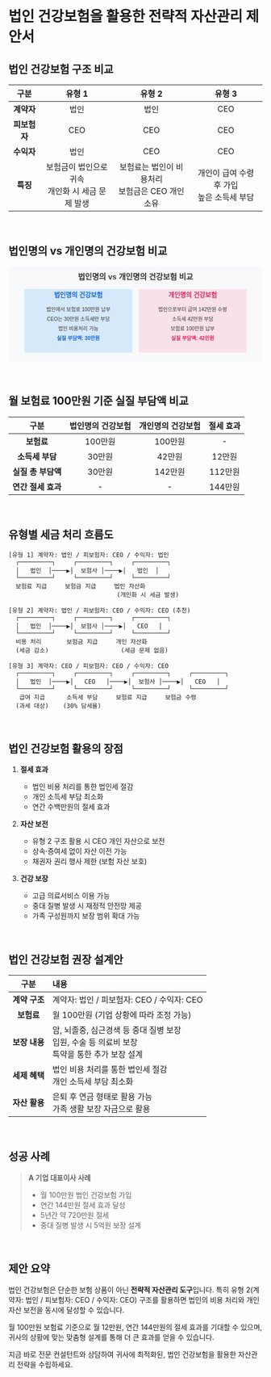 # 법인 건강보험을 활용한 전략적 자산관리 제안서

## 법인 건강보험 구조 비교

| 구분 | 유형 1 | 유형 2 | 유형 3 |
|:---:|:---:|:---:|:---:|
| **계약자** | 법인 | 법인 | CEO |
| **피보험자** | CEO | CEO | CEO |
| **수익자** | 법인 | CEO | CEO |
| **특징** | 보험금이 법인으로 귀속<br>개인화 시 세금 문제 발생 | 보험료는 법인이 비용처리<br>보험금은 CEO 개인 소유 | 개인이 급여 수령 후 가입<br>높은 소득세 부담 |

<br>

## 법인명의 vs 개인명의 건강보험 비교

![](data:image/svg+xml;charset=utf-8,%3Csvg%20xmlns%3D%22http%3A%2F%2Fwww.w3.org%2F2000%2Fsvg%22%20width%3D%22800%22%20height%3D%22300%22%3E%3Crect%20width%3D%22800%22%20height%3D%22300%22%20fill%3D%22%23f8f9fa%22%20rx%3D%2210%22%20ry%3D%2210%22%2F%3E%3Ctext%20x%3D%22400%22%20y%3D%2240%22%20font-family%3D%22Arial%22%20font-size%3D%2224%22%20text-anchor%3D%22middle%22%20font-weight%3D%22bold%22%20fill%3D%22%23333%22%3E법인명의%20vs%20개인명의%20건강보험%20비교%3C%2Ftext%3E%3Crect%20x%3D%2250%22%20y%3D%2270%22%20width%3D%22340%22%20height%3D%22200%22%20fill%3D%22%234dabf7%22%20opacity%3D%220.2%22%20rx%3D%225%22%20ry%3D%225%22%2F%3E%3Crect%20x%3D%22410%22%20y%3D%2270%22%20width%3D%22340%22%20height%3D%22200%22%20fill%3D%22%23f783ac%22%20opacity%3D%220.2%22%20rx%3D%225%22%20ry%3D%225%22%2F%3E%3Ctext%20x%3D%22220%22%20y%3D%2295%22%20font-family%3D%22Arial%22%20font-size%3D%2220%22%20text-anchor%3D%22middle%22%20font-weight%3D%22bold%22%20fill%3D%22%230c63e4%22%3E법인명의%20건강보험%3C%2Ftext%3E%3Ctext%20x%3D%22580%22%20y%3D%2295%22%20font-family%3D%22Arial%22%20font-size%3D%2220%22%20text-anchor%3D%22middle%22%20font-weight%3D%22bold%22%20fill%3D%22%23e01e5a%22%3E개인명의%20건강보험%3C%2Ftext%3E%3Ctext%20x%3D%22220%22%20y%3D%22140%22%20font-family%3D%22Arial%22%20font-size%3D%2216%22%20text-anchor%3D%22middle%22%20fill%3D%22%23333%22%3E법인에서%20보험료%20100만원%20납부%3C%2Ftext%3E%3Ctext%20x%3D%22220%22%20y%3D%22170%22%20font-family%3D%22Arial%22%20font-size%3D%2216%22%20text-anchor%3D%22middle%22%20fill%3D%22%23333%22%3ECEO는%2030만원%20소득세만%20부담%3C%2Ftext%3E%3Ctext%20x%3D%22220%22%20y%3D%22200%22%20font-family%3D%22Arial%22%20font-size%3D%2216%22%20text-anchor%3D%22middle%22%20fill%3D%22%23333%22%3E법인%20비용처리%20가능%3C%2Ftext%3E%3Ctext%20x%3D%22220%22%20y%3D%22230%22%20font-family%3D%22Arial%22%20font-size%3D%2216%22%20text-anchor%3D%22middle%22%20fill%3D%22%230c63e4%22%20font-weight%3D%22bold%22%3E실질%20부담액%3A%2030만원%3C%2Ftext%3E%3Ctext%20x%3D%22580%22%20y%3D%22140%22%20font-family%3D%22Arial%22%20font-size%3D%2216%22%20text-anchor%3D%22middle%22%20fill%3D%22%23333%22%3E법인으로부터%20급여%20142만원%20수령%3C%2Ftext%3E%3Ctext%20x%3D%22580%22%20y%3D%22170%22%20font-family%3D%22Arial%22%20font-size%3D%2216%22%20text-anchor%3D%22middle%22%20fill%3D%22%23333%22%3E소득세%2042만원%20부담%3C%2Ftext%3E%3Ctext%20x%3D%22580%22%20y%3D%22200%22%20font-family%3D%22Arial%22%20font-size%3D%2216%22%20text-anchor%3D%22middle%22%20fill%3D%22%23333%22%3E보험료%20100만원%20납부%3C%2Ftext%3E%3Ctext%20x%3D%22580%22%20y%3D%22230%22%20font-family%3D%22Arial%22%20font-size%3D%2216%22%20text-anchor%3D%22middle%22%20fill%3D%22%23e01e5a%22%20font-weight%3D%22bold%22%3E실질%20부담액%3A%2042만원%3C%2Ftext%3E%3C%2Fsvg%3E)

<br>

## 월 보험료 100만원 기준 실질 부담액 비교

| 구분 | 법인명의 건강보험 | 개인명의 건강보험 | 절세 효과 |
|:---:|:---:|:---:|:---:|
| **보험료** | 100만원 | 100만원 | - |
| **소득세 부담** | 30만원 | 42만원 | 12만원 |
| **실질 총 부담액** | 30만원 | 142만원 | 112만원 |
| **연간 절세 효과** | - | - | 144만원 |

<br>

## 유형별 세금 처리 흐름도

```
[유형 1] 계약자: 법인 / 피보험자: CEO / 수익자: 법인
  ┌─────────┐     ┌─────────┐     ┌─────────┐
  │   법인  │────▶│  보험사 │────▶│   법인  │
  └─────────┘     └─────────┘     └─────────┘
  보험료 지급     보험금 지급     법인 자산화
                              (개인화 시 세금 발생)
```

```
[유형 2] 계약자: 법인 / 피보험자: CEO / 수익자: CEO (추천)
  ┌─────────┐     ┌─────────┐     ┌─────────┐
  │   법인  │────▶│  보험사 │────▶│   CEO   │
  └─────────┘     └─────────┘     └─────────┘
  비용 처리       보험금 지급     개인 자산화
  (세금 감소)                    (세금 문제 없음)
```

```
[유형 3] 계약자: CEO / 피보험자: CEO / 수익자: CEO
  ┌─────────┐     ┌─────────┐     ┌─────────┐     ┌─────────┐
  │   법인  │────▶│   CEO   │────▶│  보험사 │────▶│   CEO   │
  └─────────┘     └─────────┘     └─────────┘     └─────────┘
   급여 지급      소득세 부담     보험료 지급     보험금 수령
  (과세 대상)    (30% 담세율)
```

<br>

## 법인 건강보험 활용의 장점

1. **절세 효과**
   - 법인 비용 처리를 통한 법인세 절감
   - 개인 소득세 부담 최소화
   - 연간 수백만원의 절세 효과

2. **자산 보전**
   - 유형 2 구조 활용 시 CEO 개인 자산으로 보전
   - 상속·증여세 없이 자산 이전 가능
   - 채권자 권리 행사 제한 (보험 자산 보호)

3. **건강 보장**
   - 고급 의료서비스 이용 가능
   - 중대 질병 발생 시 재정적 안전망 제공
   - 가족 구성원까지 보장 범위 확대 가능

<br>

## 법인 건강보험 권장 설계안

| 구분 | 내용 |
|:---:|:---|
| **계약 구조** | 계약자: 법인 / 피보험자: CEO / 수익자: CEO |
| **보험료** | 월 100만원 (기업 상황에 따라 조정 가능) |
| **보장 내용** | 암, 뇌졸중, 심근경색 등 중대 질병 보장<br>입원, 수술 등 의료비 보장<br>특약을 통한 추가 보장 설계 |
| **세제 혜택** | 법인 비용 처리를 통한 법인세 절감<br>개인 소득세 부담 최소화 |
| **자산 활용** | 은퇴 후 연금 형태로 활용 가능<br>가족 생활 보장 자금으로 활용 |

<br>

## 성공 사례

> **A 기업 대표이사 사례**
>
> - 월 100만원 법인 건강보험 가입
> - 연간 144만원 절세 효과 달성
> - 5년간 약 720만원 절세
> - 중대 질병 발생 시 5억원 보장 설계

<br>

## 제안 요약

법인 건강보험은 단순한 보험 상품이 아닌 **전략적 자산관리 도구**입니다. 특히 유형 2(계약자: 법인 / 피보험자: CEO / 수익자: CEO) 구조를 활용하면 법인의 비용 처리와 개인 자산 보전을 동시에 달성할 수 있습니다.

월 100만원 보험료 기준으로 월 12만원, 연간 144만원의 절세 효과를 기대할 수 있으며, 귀사의 상황에 맞는 맞춤형 설계를 통해 더 큰 효과를 얻을 수 있습니다.

지금 바로 전문 컨설턴트와 상담하여 귀사에 최적화된, 법인 건강보험을 활용한 자산관리 전략을 수립하세요.
